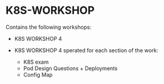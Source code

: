 # K8S-WORKSHOP

Contains the following workshops:
- K8S WORKSHOP 4


- K8S WORKSHOP 4
  sperated for each section of the work:
  - K8S exam
  - Pod Design Questions + Deployments
  - Config Map



